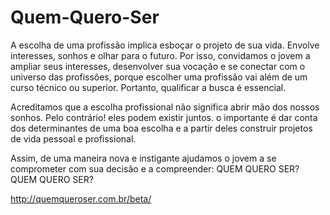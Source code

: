 # Quem-Quero-Ser

A escolha de uma profissão implica esboçar o projeto de sua vida. Envolve interesses, sonhos e olhar para o futuro. Por isso, convidamos o jovem a ampliar seus interesses, desenvolver sua vocação e se conectar com o universo das profissões, porque escolher uma profissão vai além de um curso técnico ou superior. Portanto, qualificar a busca é essencial. 

Acreditamos que a escolha profissional não significa abrir mão dos nossos sonhos. Pelo contrário! eles podem existir juntos. o importante é dar conta dos determinantes de uma boa escolha e a partir deles construir projetos de vida pessoal e profissional. 

Assim, de uma maneira nova e instigante ajudamos o jovem a se comprometer com sua decisão e a compreender: QUEM QUERO SER?
QUEM QUERO SER?

http://quemqueroser.com.br/beta/
